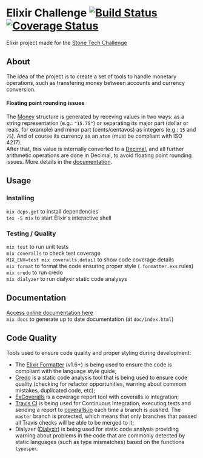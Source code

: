 # Elixir Challenge [![Build Status](https://travis-ci.org/miguelperes/elixir-challenge.svg?branch=master)](https://travis-ci.org/miguelperes/elixir-challenge) [![Coverage Status](https://coveralls.io/repos/github/miguelperes/elixir-challenge/badge.svg?branch=master)](https://coveralls.io/github/miguelperes/elixir-challenge?branch=master)
Elixir project made for the [Stone Tech Challenge](https://github.com/stone-payments/tech-challenge)

## About

The idea of the project is to create a set of tools to handle monetary operations, such as transfering money between accounts and currency conversion.

#### Floating point rounding issues
The [Money](http://elixir-stone-challenge-doc.surge.sh/FinancialSystem.Money.html) structure is generated by receving values in two ways: as a string representation (e.g.: `"15.75"`) or separating its major part (dollar or reais, for example) and minor part (cents/centavos) as integers (e.g.: `15` and `75`). And of course its currency as an `atom` (must be compliant with ISO 4217).  
After that, this value is internally converted to a [Decimal](https://hexdocs.pm/decimal/readme.html), and all further arithmetic operations are done in Decimal, to avoid floating point rounding issues. More details in the [documentation](http://elixir-stone-challenge-doc.surge.sh/).

## Usage

### Installing
`mix deps.get` to install dependencies  
`iex -S mix` to start Elixir's interactive shell

### Testing / Quality
`mix test` to run unit tests  
`mix coveralls` to check test coverage  
`MIX_ENV=test mix coveralls.detail` to show code coverage details  
`mix format` to format the code ensuring proper style (`.formatter.exs` rules)  
`mix credo` to run credo  
`mix dialyzer` to run dialyxir static code analysys  

## Documentation
[Access online documentation here](http://elixir-stone-challenge-doc.surge.sh/)  
`mix docs` to generate up to date documentation (at `doc/index.html`)

## Code Quality
Tools used to ensure code quality and proper styling during development:

- The [Elixir Formatter](https://elixir-lang.org/blog/2018/01/17/elixir-v1-6-0-released/) (v1.6+) is being used to ensure the code is compliant with the language style guide;
- [Credo](https://github.com/rrrene/credo) is a static code analysis tool that is being used to ensure code quality (checking for refactor opportunities, warning about commom mistakes, duplicated code, etc);
- [ExCoveralls](https://github.com/parroty/excoveralls) is a coverage report tool with coveralls.io integration;
- [Travis CI](https://travis-ci.org/miguelperes/elixir-challenge/) is being used for Continuous Integration, executing tests and sending a report to [coveralls.io](https://coveralls.io/github/miguelperes/elixir-challenge) each time a branch is pushed. The `master` branch is protected, which means that only branches that passed all Travis checks will be able to be merged to it;
- Dialyzer ([Dialyxir](https://github.com/jeremyjh/dialyxir)) is being used for static code analysis providing warning about problems in the code that are commonly detected by static languages (such as type mismatches) based on the functions `typespec`.

